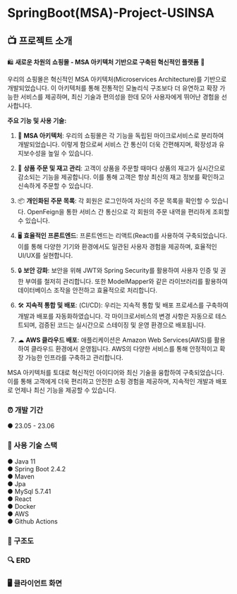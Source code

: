 # SpringBoot(MSA)-Project-USINSA

## :tv:  프로젝트 소개

🛍️ **새로운 차원의 쇼핑몰 - MSA 아키텍처 기반으로 구축된 혁신적인 플랫폼** 🚀

우리의 쇼핑몰은 혁신적인 MSA 아키텍처(Microservices Architecture)를 기반으로 개발되었습니다. 이 아키텍처를 통해 전통적인 모놀리식 구조보다 더 유연하고 확장 가능한 서비스를 제공하며, 최신 기술과 편의성을 한데 모아 사용자에게 뛰어난 경험을 선사합니다.

**주요 기능 및 사용 기술:**

1. 🏢 **MSA 아키텍처**: 우리의 쇼핑몰은 각 기능을 독립된 마이크로서비스로 분리하여 개발되었습니다. 이렇게 함으로써 서비스 간 통신이 더욱 간편해지며, 확장성과 유지보수성을 높일 수 있습니다.
 
2. 🛒 **상품 주문 및 재고 관리**: 고객이 상품을 주문할 때마다 상품의 재고가 실시간으로 감소되는 기능을 제공합니다. 이를 통해 고객은 항상 최신의 재고 정보를 확인하고 신속하게 주문할 수 있습니다.
 
3. 📦 **개인화된 주문 목록**: 각 회원은 로그인하여 자신의 주문 목록을 확인할 수 있습니다. OpenFeign을 통한 서비스 간 통신으로 각 회원의 주문 내역을 편리하게 조회할 수 있습니다.
 
4. 🖥️ **효율적인 프론트엔드**: 프론트엔드는 리액트(React)를 사용하여 구축되었습니다. 이를 통해 다양한 기기와 환경에서도 일관된 사용자 경험을 제공하며, 효율적인 UI/UX를 실현합니다.
 
5. 🔒 **보안 강화**: 보안을 위해 JWT와 Spring Security를 활용하여 사용자 인증 및 권한 부여를 철저히 관리합니다. 또한 ModelMapper와 같은 라이브러리를 활용하여 데이터베이스 조작을 안전하고 효율적으로 처리합니다.

6. 🛠 **지속적 통합 및 배포**: (CI/CD): 우리는 지속적 통합 및 배포 프로세스를 구축하여 개발과 배포를 자동화하였습니다. 각 마이크로서비스의 변경 사항은 자동으로 테스트되며, 검증된 코드는 실시간으로 스테이징 및 운영 환경으로 배포됩니다.

7. ☁ **AWS 클라우드 배포**: 애플리케이션은 Amazon Web Services(AWS)를 활용하여 클라우드 환경에서 운영됩니다. AWS의 다양한 서비스를 통해 안정적이고 확장 가능한 인프라를 구축하고 관리합니다.

MSA 아키텍처를 토대로 혁신적인 아이디어와 최신 기술을 융합하여 구축되었습니다. 이를 통해 고객에게 더욱 편리하고 안전한 쇼핑 경험을 제공하며, 지속적인 개발과 배포로 언제나 최신 기능을 제공할 수 있습니다.

### :alarm_clock:  개발 기간
● 23.05 - 23.06

### :low_brightness: 사용 기술 스택
● Java 11 <br>
● Spring Boot 2.4.2 <br>
● Maven <br>
● Jpa <br>
● MySql 5.7.41 <br>
● React <br>
● Docker <br>
● AWS <br>
● Github Actions <br>



### 🔗 구조도


### 🔍  ERD


### 🖥 클라이언트 화면
